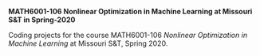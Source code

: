 <b>MATH6001-106 Nonlinear Optimization in Machine Learning at Missouri S&T in Spring-2020</b>

Coding projects for the course MATH6001-106 <i>Nonlinear Optimization in Machine Learning</i> at Missouri S&T, Spring 2020.
